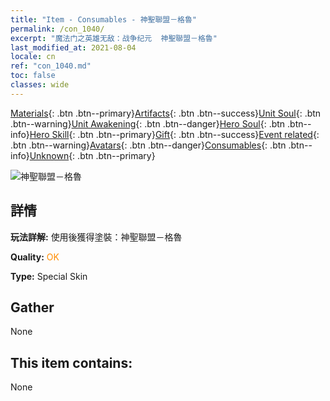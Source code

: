 ```yaml
---
title: "Item - Consumables - 神聖聯盟－格魯"
permalink: /con_1040/
excerpt: "魔法门之英雄无敌：战争纪元  神聖聯盟－格魯"
last_modified_at: 2021-08-04
locale: cn
ref: "con_1040.md"
toc: false
classes: wide
---
```

 [Materials](/ItemsCN/){: .btn .btn--primary}[Artifacts](/ItemsCN/Artifacts/){: .btn .btn--success}[Unit Soul](/ItemsCN/UnitSoul/){: .btn .btn--warning}[Unit Awakening](/ItemsCN/UnitAwakening/){: .btn .btn--danger}[Hero Soul](/ItemsCN/HeroSoul/){: .btn .btn--info}[Hero Skill](/ItemsCN/HeroSkill/){: .btn .btn--primary}[Gift](/ItemsCN/Gift/){: .btn .btn--success}[Event related](/ItemsCN/Events/){: .btn .btn--warning}[Avatars](/ItemsCN/Avatars/){: .btn .btn--danger}[Consumables](/ItemsCN/Consumables/){: .btn .btn--info}[Unknown](/ItemsCN/Unknown/){: .btn .btn--primary}

 ![神聖聯盟－格魯](/images/h/h_Gelu9.jpg)

## 詳情
 **玩法詳解:** 使用後獲得塗裝：神聖聯盟－格魯

 **Quality:** <span style="color: #FF8C00">OK</span>

 **Type:** Special Skin

## Gather

  None

## This item contains:

  None

